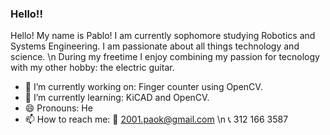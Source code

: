 ### Hello!!
Hello! My name is Pablo! I am currently sophomore studying Robotics and Systems Engineering. I am passionate about all things technology and science. \n
During my freetime I enjoy combining my passion for tecnology with my other hobby: the electric guitar.

- 🔭 I’m currently working on: Finger counter using OpenCV.
- 🌱 I’m currently learning: KiCAD and OpenCV.
- 😄 Pronouns: He
- 📫 How to reach me:
  📧 2001.paok@gmail.com \n
  📞 312 166 3587
